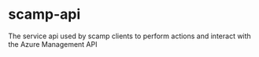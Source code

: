 # scamp-api
The service api used by scamp clients to perform actions and interact with the Azure Management API
